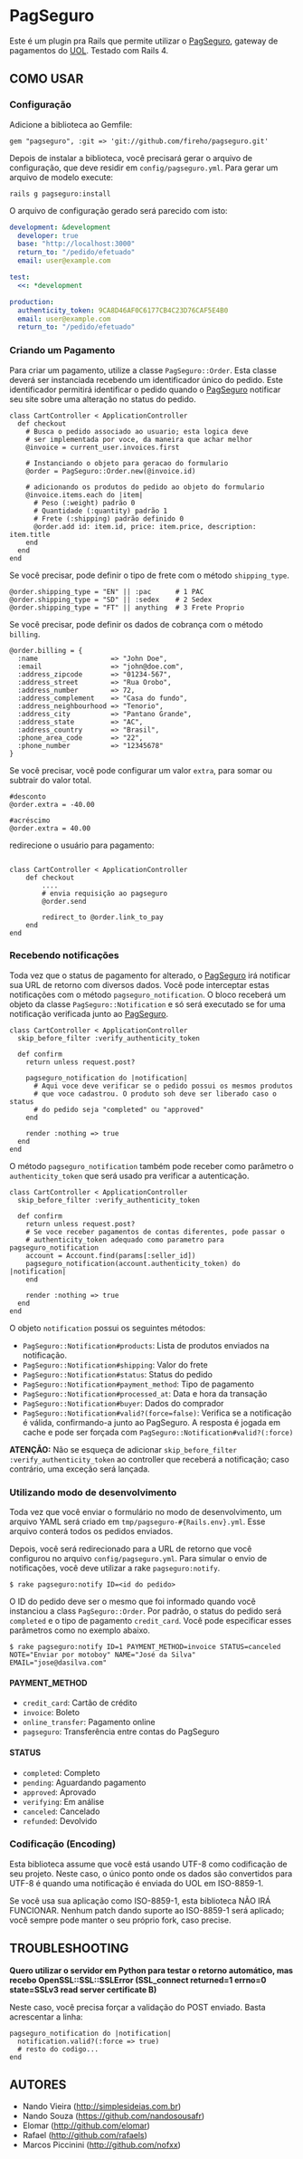 # PagSeguro

Este é um plugin pra Rails que permite utilizar o [PagSeguro](https://pagseguro.uol.com.br/?ind=689659), gateway de pagamentos do [UOL](http://uol.com.br). Testado com Rails 4.


## COMO USAR

### Configuração


Adicione a biblioteca ao Gemfile:

~~~.ruby
gem "pagseguro", :git => 'git://github.com/fireho/pagseguro.git'
~~~


Depois de instalar a biblioteca, você precisará gerar o arquivo de
configuração, que deve residir em `config/pagseguro.yml`.
Para gerar um arquivo de modelo execute:

    rails g pagseguro:install


O arquivo de configuração gerado será parecido com isto:

~~~.yml
development: &development
  developer: true
  base: "http://localhost:3000"
  return_to: "/pedido/efetuado"
  email: user@example.com

test:
  <<: *development

production:
  authenticity_token: 9CA8D46AF0C6177CB4C23D76CAF5E4B0
  email: user@example.com
  return_to: "/pedido/efetuado"
~~~


### Criando um Pagamento

Para criar um pagamento, utilize a classe `PagSeguro::Order`.
Esta classe deverá ser instanciada recebendo um identificador
único do pedido. Este identificador permitirá identificar o pedido
quando o [PagSeguro](https://pagseguro.uol.com.br/?ind=689659)
notificar seu site sobre uma alteração no status do pedido.

~~~.ruby
class CartController < ApplicationController
  def checkout
    # Busca o pedido associado ao usuario; esta logica deve
    # ser implementada por voce, da maneira que achar melhor
    @invoice = current_user.invoices.first

    # Instanciando o objeto para geracao do formulario
    @order = PagSeguro::Order.new(@invoice.id)

    # adicionando os produtos do pedido ao objeto do formulario
    @invoice.items.each do |item|
      # Peso (:weight) padrão 0
      # Quantidade (:quantity) padrão 1
      # Frete (:shipping) padrão definido 0
      @order.add id: item.id, price: item.price, description: item.title
    end
  end
end
~~~

Se você precisar, pode definir o tipo de frete com o método `shipping_type`.

~~~.ruby
@order.shipping_type = "EN" || :pac      # 1 PAC
@order.shipping_type = "SD" || :sedex    # 2 Sedex
@order.shipping_type = "FT" || anything  # 3 Frete Proprio
~~~

Se você precisar, pode definir os dados de cobrança com o método `billing`.

~~~.ruby
@order.billing = {
  :name                  => "John Doe",
  :email                 => "john@doe.com",
  :address_zipcode       => "01234-567",
  :address_street        => "Rua Orobo",
  :address_number        => 72,
  :address_complement    => "Casa do fundo",
  :address_neighbourhood => "Tenorio",
  :address_city          => "Pantano Grande",
  :address_state         => "AC",
  :address_country       => "Brasil",
  :phone_area_code       => "22",
  :phone_number          => "12345678"
}
~~~
Se você precisar, você pode configurar um valor `extra`, para somar ou subtrair do valor total.

~~~.ruby
#desconto
@order.extra = -40.00

#acréscimo
@order.extra = 40.00

~~~

redirecione o usuário para pagamento:

~~~.ruby

class CartController < ApplicationController
    def checkout
        ....
        # envia requisição ao pagseguro
        @order.send

        redirect_to @order.link_to_pay
    end
end
~~~



### Recebendo notificações

Toda vez que o status de pagamento for alterado, o [PagSeguro](https://pagseguro.uol.com.br/?ind=689659) irá notificar sua URL de retorno com diversos dados. Você pode interceptar estas notificações com o método `pagseguro_notification`. O bloco receberá um objeto da classe `PagSeguro::Notification` e só será executado se for uma notificação verificada junto ao [PagSeguro](https://pagseguro.uol.com.br/?ind=689659).

~~~.ruby
class CartController < ApplicationController
  skip_before_filter :verify_authenticity_token

  def confirm
    return unless request.post?

    pagseguro_notification do |notification|
      # Aqui voce deve verificar se o pedido possui os mesmos produtos
      # que voce cadastrou. O produto soh deve ser liberado caso o status
      # do pedido seja "completed" ou "approved"
    end

    render :nothing => true
  end
end
~~~
O método `pagseguro_notification` também pode receber como parâmetro o `authenticity_token` que será usado pra verificar a autenticação.

~~~.ruby
class CartController < ApplicationController
  skip_before_filter :verify_authenticity_token

  def confirm
    return unless request.post?
    # Se voce receber pagamentos de contas diferentes, pode passar o
    # authenticity_token adequado como parametro para pagseguro_notification
    account = Account.find(params[:seller_id])
    pagseguro_notification(account.authenticity_token) do |notification|
    end

    render :nothing => true
  end
end
~~~

O objeto `notification` possui os seguintes métodos:

* `PagSeguro::Notification#products`: Lista de produtos enviados na notificação.
* `PagSeguro::Notification#shipping`: Valor do frete
* `PagSeguro::Notification#status`: Status do pedido
* `PagSeguro::Notification#payment_method`: Tipo de pagamento
* `PagSeguro::Notification#processed_at`: Data e hora da transação
* `PagSeguro::Notification#buyer`: Dados do comprador
* `PagSeguro::Notification#valid?(force=false)`: Verifica se a notificação é válida, confirmando-a junto ao PagSeguro. A resposta é jogada em cache e pode ser forçada com `PagSeguro::Notification#valid?(:force)`

**ATENÇÃO:** Não se esqueça de adicionar `skip_before_filter :verify_authenticity_token` ao controller que receberá a notificação; caso contrário, uma exceção será lançada.


### Utilizando modo de desenvolvimento

Toda vez que você enviar o formulário no modo de desenvolvimento, um arquivo YAML será criado em `tmp/pagseguro-#{Rails.env}.yml`. Esse arquivo conterá todos os pedidos enviados.

Depois, você será redirecionado para a URL de retorno que você configurou no arquivo `config/pagseguro.yml`. Para simular o envio de notificações, você deve utilizar a rake `pagseguro:notify`.

    $ rake pagseguro:notify ID=<id do pedido>

O ID do pedido deve ser o mesmo que foi informado quando você instanciou a class `PagSeguro::Order`. Por padrão, o status do pedido será `completed` e o tipo de pagamento `credit_card`. Você pode especificar esses parâmetros como no exemplo abaixo.

    $ rake pagseguro:notify ID=1 PAYMENT_METHOD=invoice STATUS=canceled NOTE="Enviar por motoboy" NAME="José da Silva" EMAIL="jose@dasilva.com"


#### PAYMENT_METHOD

* `credit_card`: Cartão de crédito
* `invoice`: Boleto
* `online_transfer`: Pagamento online
* `pagseguro`: Transferência entre contas do PagSeguro


#### STATUS

* `completed`: Completo
* `pending`: Aguardando pagamento
* `approved`: Aprovado
* `verifying`: Em análise
* `canceled`: Cancelado
* `refunded`: Devolvido


### Codificação (Encoding)

Esta biblioteca assume que você está usando UTF-8 como codificação de seu projeto. Neste caso, o único ponto onde os dados são convertidos para UTF-8 é quando uma notificação é enviada do UOL em ISO-8859-1.

Se você usa sua aplicação como ISO-8859-1, esta biblioteca NÃO IRÁ FUNCIONAR. Nenhum patch dando suporte ao ISO-8859-1 será aplicado; você sempre pode manter o seu próprio fork, caso precise.

## TROUBLESHOOTING

**Quero utilizar o servidor em Python para testar o retorno automático, mas recebo OpenSSL::SSL::SSLError (SSL_connect returned=1 errno=0 state=SSLv3 read server certificate B)**

Neste caso, você precisa forçar a validação do POST enviado. Basta acrescentar a linha:

~~~.ruby
pagseguro_notification do |notification|
  notification.valid?(:force => true)
  # resto do codigo...
end
~~~

## AUTORES

* Nando Vieira (<http://simplesideias.com.br>)
* Nando Souza (<https://github.com/nandosousafr>)
* Elomar (<http://github.com/elomar>)
* Rafael (<http://github.com/rafaels>)
* Marcos Piccinini (<http://github.com/nofxx>)

